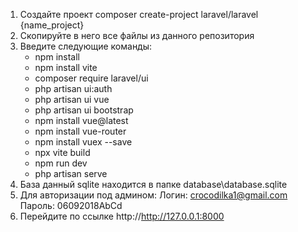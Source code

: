 1. Создайте проект composer create-project laravel/laravel {name_project}
2. Скопируйте в него все файлы из данного репозитория
3. Введите следующие команды:
   - npm install
   - npm install vite
   - composer require laravel/ui
   - php artisan ui:auth
   - php artisan ui vue
   - php artisan ui bootstrap
   - npm install vue@latest
   - npm install vue-router
   - npm install vuex --save
   - npx vite build
   - npm run dev
   - php artisan serve
4. База данный sqlite находится в папке database\database.sqlite
5. Для авторизации под админом:
   Логин: crocodilka1@gmail.com
   Пароль: 06092018AbCd
6. Перейдите по ссылке http://http://127.0.0.1:8000
